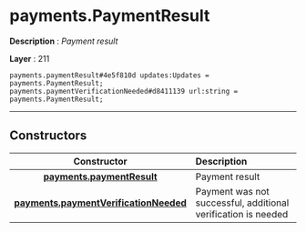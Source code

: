 # payments.PaymentResult

**Description** : *Payment result*

**Layer** : 211

```tl
payments.paymentResult#4e5f810d updates:Updates = payments.PaymentResult;
payments.paymentVerificationNeeded#d8411139 url:string = payments.PaymentResult;
```

---

## Constructors

| Constructor | Description |
| :---: | :--- |
| [**payments.paymentResult**](constructor/payments.paymentResult) | Payment result |
| [**payments.paymentVerificationNeeded**](constructor/payments.paymentVerificationNeeded) | Payment was not successful, additional verification is needed |